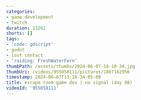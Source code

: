 ```yaml
---
categories:
- game development
- twitch
duration: 13282
shorts: []
tags:
- 'code: gdscript'
- godot
- lost contact
- 'raiding: FreshWaterFern'
thumbPath: /assets/thumbs/2024-06-07-18-18-34.jpg
thumbUri: /videos/955058111/pictures/1867162956
timestamp: 2024-06-07T13:18:34-05:00
title: escape room game dev | no signal (day 88)
videoId: '955058111'
---
```

